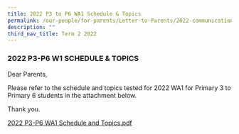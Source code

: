 ```yaml
---
title: 2022 P3 to P6 WA1 Schedule & Topics
permalink: /our-people/for-parents/Letter-to-Parents/2022-communications/Term-2-2022/upper-pri-wa1
description: ""
third_nav_title: Term 2 2022
---
```

### 2022 P3-P6 W1 SCHEDULE & TOPICS

Dear Parents,  
  
Please refer to the schedule and topics tested for 2022 WA1 for Primary 3 to Primary 6 students in the attachment below.  
  
Thank you.  
  
[2022 P3-P6 WA1 Schedule and Topics.pdf](/files/2022%20P3-P6%20WA1%20Schedule%20and%20Topics.pdf)